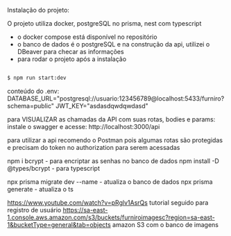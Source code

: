 Instalação do projeto:

O projeto utiliza docker, postgreSQL no prisma, nest com typescript

- o docker compose está disponível no repositório
- o banco de dados é o postgreSQL e na construção da api, utilizei o DBeaver para checar as informações
- para rodar o projeto após a instalação

```bash

$ npm run start:dev

```

conteúdo do .env:
DATABASE_URL="postgresql://usuario:123456789@localhost:5433/furniro?schema=public"
JWT_KEY="asdasdqwdqwdasd"

para VISUALIZAR as chamadas da API com suas rotas, bodies e params:
instale o swagger e acesse:
http://localhost:3000/api

para utilizar a api recomendo o Postman pois algumas rotas são protegidas e precisam do token no authorization para serem acessadas

npm i bcrypt - para encriptar as senhas no banco de dados
npm install -D @types/bcrypt - para typescript

npx prisma migrate dev --name - atualiza o banco de dados
npx prisma generate - atualiza o ts

https://www.youtube.com/watch?v=pRglv1AsrQs tutorial seguido para registro de usuário
https://sa-east-1.console.aws.amazon.com/s3/buckets/furniroimagesc?region=sa-east-1&bucketType=general&tab=objects amazon S3 com o banco de imagens
